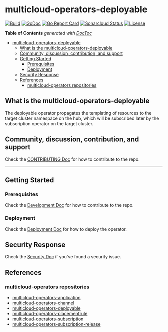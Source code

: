 # multicloud-operators-deployable

[![Build](https://api.travis-ci.com/stolostron/multicloud-operators-deployable.svg?branch=main)](https://api.travis-ci.com/stolostron/multicloud-operators-deployable.svg?branch=main)
[![GoDoc](https://godoc.org/github.com/stolostron/multicloud-operators-deployable?status.svg)](https://godoc.org/github.com/stolostron/multicloud-operators-deployable)
[![Go Report Card](https://goreportcard.com/badge/github.com/stolostron/multicloud-operators-deployable)](https://goreportcard.com/report/github.com/stolostron/multicloud-operators-deployable)
[![Sonarcloud Status](https://sonarcloud.io/api/project_badges/measure?project=open-cluster-management_multicloud-operators-deployable&metric=coverage)](https://sonarcloud.io/api/project_badges/measure?project=open-cluster-management_multicloud-operators-deployable&metric=coverage)
[![License](https://img.shields.io/:license-apache-blue.svg)](http://www.apache.org/licenses/LICENSE-2.0.html)

<!-- START doctoc generated TOC please keep comment here to allow auto update -->
<!-- DON'T EDIT THIS SECTION, INSTEAD RE-RUN doctoc TO UPDATE -->
**Table of Contents**  *generated with [DocToc](https://github.com/thlorenz/doctoc)*

- [multicloud-operators-deployable](#multicloud-operators-deployable)
    - [What is the multicloud-operators-deployable](#what-is-the-multicloud-operators-deployable)
    - [Community, discussion, contribution, and support](#community-discussion-contribution-and-support)
    - [Getting Started](#getting-started)
        - [Prerequisites](#prerequisites)
        - [Deployment](#deployment)
    - [Security Response](#security-response)
    - [References](#references)
        - [multicloud-operators repositories](#multicloud-operators-repositories)

<!-- END doctoc generated TOC please keep comment here to allow auto update  -->

## What is the multicloud-operators-deployable

The deployable operator propagates the templating of resources to the target cluster namespace on the hub, which will be subscribed later by the subscription operator on the target cluster. 

## Community, discussion, contribution, and support

Check the [CONTRIBUTING Doc](CONTRIBUTING.md) for how to contribute to the repo.

------

## Getting Started

### Prerequisites

Check the [Development Doc](docs/development.md) for how to contribute to the repo.

### Deployment

Check the [Deployment Doc](docs/deployment.md) for how to deploy the operator.

## Security Response

Check the [Security Doc](SECURITY.md) if you've found a security issue.

## References

### multicloud-operators repositories

- [multicloud-operators-application](https://github.com/stolostron/multicloud-operators-application)
- [multicloud-operators-channel](https://github.com/stolostron/multicloud-operators-channel)
- [multicloud-operators-deployable](https://github.com/stolostron/multicloud-operators-deployable)
- [multicloud-operators-placementrule](https://github.com/stolostron/multicloud-operators-placementrule)
- [multicloud-operators-subscription](https://github.com/stolostron/multicloud-operators-subscription)
- [multicloud-operators-subscription-release](https://github.com/stolostron/multicloud-operators-subscription-release)

